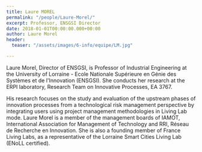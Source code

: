 ```yaml
---
title: Laure MOREL
permalink: "/people/Laure-Morel/"
excerpt: Professor, ENSGSI Director
date: 2018-01-01T00:00:00.000+00:00
author: Laure Morel
header:
  teaser: "/assets/images/6-info/equipe/LM.jpg"

---
```

Laure Morel, Director of ENSGSI, is Professor of Industrial Engineering at the University of Lorraine - Ecole Nationale Supérieure en Génie des Systèmes et de l'Innovation (ENSGSI). She conducts her research at the ERPI laboratory, Research Team on Innovative Processes, EA 3767.

His research focuses on the study and evaluation of the upstream phases of innovation processes from a technological risk management perspective by integrating users using project management methodologies in Living Lab mode. Laure Morel is a member of the management boards of IAMOT, International Association for Management of Technology and RRI, Réseau de Recherche en Innovation. She is also a founding member of France Living Labs, as a representative of the Lorraine Smart Cities Living Lab (ENoLL certified).